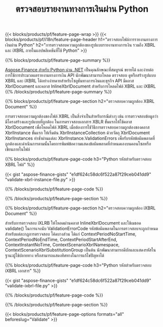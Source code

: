 ﻿---
title: ตรวจสอบรายงานทางการเงินผ่าน Python
url: /th/python-net/validate/
description:  Python รหัสสำหรับตรวจสอบรายงานทางการเงินในไฟล์ XBRL และ iXBRL ผ่านไลบรารี Python
---
{{< blocks/products/pf/feature-page-wrap >}}
{{< blocks/products/pf/i18n/feature-page-header h1="ตรวจสอบไฟล์การรายงานทางการเงินผ่าน Python" h2="การตรวจสอบความถูกต้องของรูปแบบรายงานทางการเงิน รวมถึง XBRL และ iXBRL ภายในแอปพลิเคชันที่ใช้ Python" >}}

{{% blocks/products/pf/feature-page-summary %}}

[Aspose.Finance สำหรับ Python ผ่าน .NET](https://products.aspose.com/finance/python-net/) เป็นคุณลักษณะที่สมบูรณ์ ขยายได้ และง่ายต่อการใช้การประมวลผลรายงานทางการเงิน API นักพัฒนาสามารถโหลด ตรวจสอบ ดูหรือสร้างรูปแบบ XBRL และ iXBRL ได้อย่างง่ายดายสำหรับโซลูชันทางการเงินและธุรกิจ API มีคลาส XbrlDocument และคลาส InlineXbrlDocument สำหรับการโหลดไฟล์ XBRL และ iXBRL
{{% /blocks/products/pf/feature-page-summary %}}

{{% blocks/products/pf/feature-page-section h2="ตรวจสอบความถูกต้อง XBRL Document" %}}

การตรวจสอบความถูกต้องของไฟล์ XBRL เป็นสิ่งจำเป็นสำหรับกรณีต่างๆ เช่น การตรวจสอบข้อมูลว่ามีโครงสร้างและรูปแบบที่ถูกต้อง ในการตรวจสอบเอกสาร XBLR ขั้นแรกให้ใช้คลาส XbrlDocument เพื่อโหลดไฟล์ XBRL เมื่อต้องการใช้วิธีการตรวจสอบความถูกต้องของคลาส XbrlInstance ขั้นแรก ให้เริ่มต้น XbrlInstanceCollection ด้วยวัตถุ XbrlDocument XbrlInstances ทำซ้ำผ่านแต่ละ XbrlInstance.ValidationErrors เพื่อรับรหัสข้อผิดพลาดที่ถูกต้องและดำเนินการตามนั้นโดยการพิมพ์ข้อความแสดงข้อผิดพลาดที่กำหนดเองบนคอนโซลหรือเขียนภายในไฟล์

{{% blocks/products/pf/feature-page-code h3="Python รหัสสำหรับตรวจสอบ XBRL ไฟล์" %}}

{{< gist "aspose-finance-gists" "e1df624c58dc6f522a87f29ceb041dd9" "validate-xbrl-instance-file.py" >}} 

{{% /blocks/products/pf/feature-page-code %}}

{{% /blocks/products/pf/feature-page-section %}}

{{% blocks/products/pf/feature-page-section h2="ตรวจสอบความถูกต้อง iXBRL Document" %}}

สำหรับการตรวจสอบ iXLRB ให้โหลดผ่านคลาส InlineXbrlDocument และใช้เมธอด validate() ในการแจงนับ ValidationErrorCode รหัสข้อผิดพลาดในการตรวจสอบจะถูกกำหนดสำหรับแต่ละกฎการตรวจสอบ โค้ดบางส่วน ได้แก่ ContextPeriodNoStartTime, ContextPeriodNoEndTime, ContextPeriodStartAfterEnd, ContextInstantNoTime, ContextScenarioXbrlNamespace, ContextScenarioXbrlSubstitutionGroup เป็นต้น นักพัฒนาสามารถดีบักและแสดงรหัสในฐานะผู้ใช้ปลายทาง หรือสามารถแสดงทิศทางในการแก้ไขปัญหาได้

{{% blocks/products/pf/feature-page-code h3="Python รหัสสำหรับตรวจสอบ iXBRL เอกสาร" %}}

{{< gist "aspose-finance-gists" "e1df624c58dc6f522a87f29ceb041dd9" "validate-ixbrl-file.py" >}}

{{% /blocks/products/pf/feature-page-code %}}

{{% /blocks/products/pf/feature-page-section %}}

{{< blocks/products/pf/feature-page-options formats="all" beforeslug="Validate" >}}